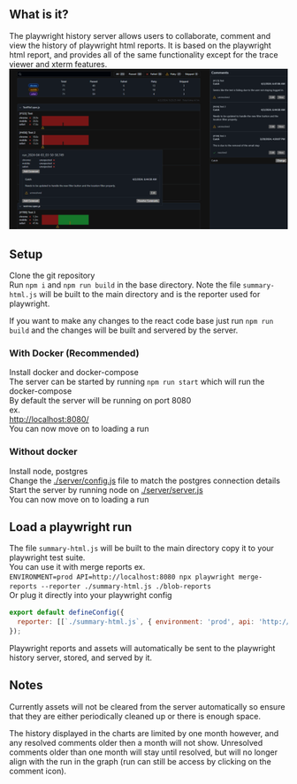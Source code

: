 ## What is it?

The playwright history server allows users to collaborate, comment and view the history of playwright html reports. It is based on the playwright html report, and provides all of the same functionality except for the trace viewer and xterm features.
![Screen Shot](/screenshot/Screenshot_2024-04-03_004449.png 'Screen Shot')

## Setup

Clone the git repository  
Run `npm i` and `npm run build` in the base directory. Note the file `summary-html.js` will be built to the main directory and is the reporter used for playwright.

If you want to make any changes to the react code base just run `npm run build` and the changes will be built and servered by the server.

### With Docker (Recommended)

Install docker and docker-compose  
The server can be started by running `npm run start` which will run the docker-compose  
By default the server will be running on port 8080  
ex.  
[http://localhost:8080/](http://localhost:8080/)  
You can now move on to loading a run

### Without docker

Install node, postgres  
Change the [./server/config.js](server/config.js) file to match the postgres connection details  
Start the server by running node on [./server/server.js](server/server.js)  
You can now move on to loading a run

## Load a playwright run

The file `summary-html.js` will be built to the main directory copy it to your playwright test suite.  
You can use it with merge reports ex.  
`ENVIRONMENT=prod API=http://localhost:8080 npx playwright merge-reports --reporter ./summary-html.js ./blob-reports`  
Or plug it directly into your playwright config

```js
export default defineConfig({
  reporter: [[`./summary-html.js`, { environment: 'prod', api: 'http://localhost:8080' }]],
});
```

Playwright reports and assets will automatically be sent to the playwright history server, stored, and served by it.

## Notes

Currently assets will not be cleared from the server automatically so ensure that they are either periodically cleaned up or there is enough space.

The history displayed in the charts are limited by one month however, and any resolved comments older then a month will not show. Unresolved comments older than one month will stay until resolved, but will no longer align with the run in the graph (run can still be access by clicking on the comment icon).

